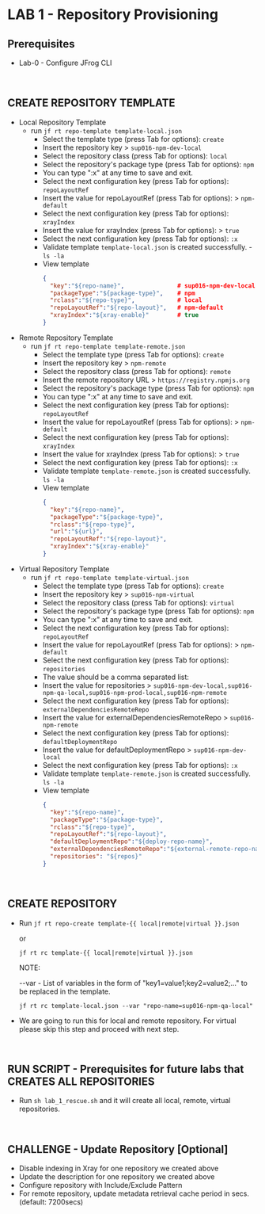 # LAB 1 - Repository Provisioning

## Prerequisites
- Lab-0 - Configure JFrog CLI 

<br />

## CREATE REPOSITORY TEMPLATE
- Local Repository Template
  - run ``jf rt repo-template template-local.json``
    - Select the template type (press Tab for options): `create`
    - Insert the repository key > `sup016-npm-dev-local`
    - Select the repository class (press Tab for options): `local`
    - Select the repository's package type (press Tab for options): `npm`
    - You can type ":x" at any time to save and exit.
    - Select the next configuration key (press Tab for options): `repoLayoutRef`
    - Insert the value for repoLayoutRef (press Tab for options): > `npm-default`
    - Select the next configuration key (press Tab for options): `xrayIndex`
    - Insert the value for xrayIndex (press Tab for options): > `true`
    - Select the next configuration key (press Tab for options): `:x`
    - Validate template `template-local.json` is created successfully. - ``ls -la``
    - View template
      ```json
      {
        "key":"${repo-name}",               # sup016-npm-dev-local
        "packageType":"${package-type}",    # npm
        "rclass":"${repo-type}",            # local
        "repoLayoutRef":"${repo-layout}",   # npm-default
        "xrayIndex":"${xray-enable}"        # true
      }
      ```
- Remote Repository Template
  - run ``jf rt repo-template template-remote.json``
      - Select the template type (press Tab for options): `create`
      - Insert the repository key > `npm-remote`
      - Select the repository class (press Tab for options): `remote`
      - Insert the remote repository URL > `https://registry.npmjs.org`
      - Select the repository's package type (press Tab for options): `npm`
      - You can type ":x" at any time to save and exit.
      - Select the next configuration key (press Tab for options): `repoLayoutRef`
      - Insert the value for repoLayoutRef (press Tab for options): > `npm-default`
      - Select the next configuration key (press Tab for options): `xrayIndex`
      - Insert the value for xrayIndex (press Tab for options): > `true`
      - Select the next configuration key (press Tab for options): `:x`
      - Validate template `template-remote.json` is created successfully. ``ls -la``
      - View template
        ```json
        {
          "key":"${repo-name}",
          "packageType":"${package-type}",
          "rclass":"${repo-type}",
          "url":"${url}",
          "repoLayoutRef":"${repo-layout}",
          "xrayIndex":"${xray-enable}"
        }
        ```
- Virtual Repository Template
    - run ``jf rt repo-template template-virtual.json``
      - Select the template type (press Tab for options): `create`
      - Insert the repository key > `sup016-npm-virtual`
      - Select the repository class (press Tab for options): `virtual`
      - Select the repository's package type (press Tab for options): `npm`
      - You can type ":x" at any time to save and exit. 
      - Select the next configuration key (press Tab for options): `repoLayoutRef`
      - Insert the value for repoLayoutRef (press Tab for options): > `npm-default`
      - Select the next configuration key (press Tab for options): `repositories` 
      - The value should be a comma separated list:
      - Insert the value for repositories > `sup016-npm-dev-local,sup016-npm-qa-local,sup016-npm-prod-local,sup016-npm-remote`
      - Select the next configuration key (press Tab for options): `externalDependenciesRemoteRepo`
      - Insert the value for externalDependenciesRemoteRepo > `sup016-npm-remote`
      - Select the next configuration key (press Tab for options): `defaultDeploymentRepo`
      - Insert the value for defaultDeploymentRepo > `sup016-npm-dev-local`
      - Select the next configuration key (press Tab for options): `:x`
      - Validate template `template-remote.json` is created successfully. ``ls -la``
      - View template
        ```json
        {
          "key":"${repo-name}",
          "packageType":"${package-type}",
          "rclass":"${repo-type}",
          "repoLayoutRef":"${repo-layout}",
          "defaultDeploymentRepo":"${deploy-repo-name}",
          "externalDependenciesRemoteRepo":"${external-remote-repo-name}",
          "repositories": "${repos}"
        }
        ```

<br />

## CREATE REPOSITORY
- Run ``jf rt repo-create template-{{ local|remote|virtual }}.json``

    or

  ``jf rt rc template-{{ local|remote|virtual }}.json``


    NOTE: 

    --var - List of variables in the form of "key1=value1;key2=value2;..." to be replaced in the template.
    
    ``jf rt rc template-local.json --var "repo-name=sup016-npm-qa-local"``

- We are going to run this for local and remote repository. For virtual please skip this step and proceed with next step.

<br />


## RUN SCRIPT - Prerequisites for future labs that CREATES ALL REPOSITORIES 
- Run `sh lab_1_rescue.sh` and it will create all local, remote, virtual repositories.


<br />

## CHALLENGE - Update Repository [Optional] 
- Disable indexing in Xray for one repository we created above
- Update the description for one repository we created above 
- Configure repository with Include/Exclude Pattern
- For remote repository, update metadata retrieval cache period in secs. (default: 7200secs)
